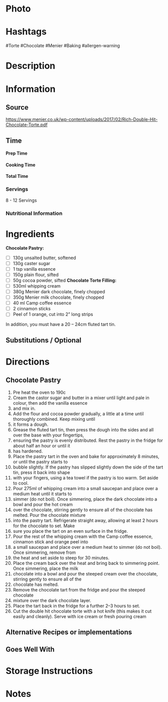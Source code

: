 # Photo

# Hashtags
#Torte #Chocolate #Menier #Baking #allergen-warning 

# Description

# Information
## Source
https://www.menier.co.uk/wp-content/uploads/2017/02/Rich-Double-Hit-Chocolate-Torte.pdf
## Time
#### Prep Time

#### Cooking Time

#### Total Time

### Servings
8 - 12 Servings
### Nutritional Information

# Ingredients
**Chocolate Pastry:**
- [ ] 130g unsalted butter, softened
- [ ] 130g caster sugar
- [ ] 1 tsp vanilla essence
- [ ] 150g plain flour, sifted
- [ ] 50g cocoa powder, sifted
**Chocolate Torte Filling:**
- [ ] 530ml whipping cream
- [ ] 380g Menier dark chocolate, finely chopped
- [ ] 350g Menier milk chocolate, finely chopped
- [ ] 40 ml Camp coffee essence
- [ ] 2 cinnamon sticks
- [ ] Peel of 1 orange, cut into 2” long strips

In addition, you must have a 20 – 24cm fluted tart tin.
## Substitutions / Optional

# Directions
## Chocolate Pastry
1. Pre heat the oven to 190c
2. Cream the castor sugar and butter in a mixer until light and pale in colour, then add the vanilla essence
3. and mix in.
4. Add the flour and cocoa powder gradually, a little at a time until thoroughly combined. Keep mixing until
5. it forms a dough.
6. Grease the fluted tart tin, then press the dough into the sides and all over the base with your fingertips,
7. ensuring the pastry is evenly distributed. Rest the pastry in the fridge for about half an hour or until it
8. has hardened.
9. Place the pastry tart in the oven and bake for approximately 8 minutes, or until the pastry starts to
10. bubble slightly. If the pastry has slipped slightly down the side of the tart tin, press it back into shape
11. with your fingers, using a tea towel if the pastry is too warm. Set aside to cool.
12. Pour 275ml of whipping cream into a small saucepan and place over a medium heat until it starts to
13. simmer (do not boil). Once simmering, place the dark chocolate into a bowl and pour the hot cream
14. over the chocolate, stirring gently to ensure all of the chocolate has melted. Pour the chocolate mixture
15. into the pastry tart. Refrigerate straight away, allowing at least 2 hours for the chocolate to set. Make
16. sure you place the tart on an even surface in the fridge.
17. Pour the rest of the whipping cream with the Camp coffee essence, cinnamon stick and orange peel into
18. a small saucepan and place over a medium heat to simmer (do not boil). Once simmering, remove from
19. the heat and set aside to steep for 30 minutes.
20. Place the cream back over the heat and bring back to simmering point. Once simmering, place the milk
21. chocolate into a bowl and pour the steeped cream over the chocolate, stirring gently to ensure all of the
22. chocolate has melted.
23. Remove the chocolate tart from the fridge and pour the steeped chocolate
24. mixture over the dark chocolate layer.
25. Place the tart back in the fridge for a further 2–3 hours to set.
26. Cut the double hit chocolate torte with a hot knife (this makes it cut easily and cleanly). Serve with ice cream or fresh pouring cream
## Alternative Recipes or implementations

## Goes Well With

# Storage Instructions

# Notes
